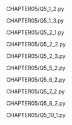 CHAPTER05/Q5_1_2.py

CHAPTER05/Q5_1_3.py

CHAPTER05/Q5_2_1.py

CHAPTER05/Q5_2_2.py

CHAPTER05/Q5_2_3.py

CHAPTER05/Q5_5_2.py

CHAPTER05/Q5_6_2.py

CHAPTER05/Q5_7_2.py

CHAPTER05/Q5_8_2.py

CHAPTER05/Q5_10_1.py
